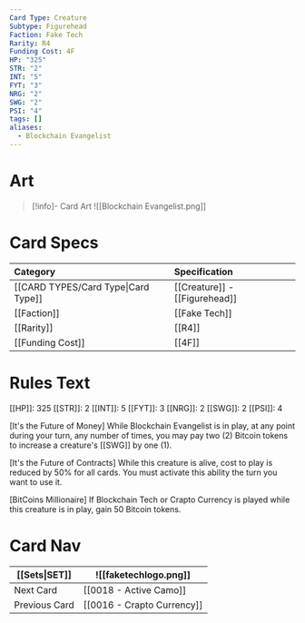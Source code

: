 ```yaml
---
Card Type: Creature
Subtype: Figurehead
Faction: Fake Tech
Rarity: R4
Funding Cost: 4F
HP: "325"
STR: "2"
INT: "5"
FYT: "3"
NRG: "2"
SWG: "2"
PSI: "4"
tags: []
aliases:
  - Blockchain Evangelist
---
```

# Art

> [!info]- Card Art
> ![[Blockchain Evangelist.png]]

# Card Specs

| Category | Specification| 
| :--- | :--- |
| [[CARD TYPES/Card Type\|Card Type]] | [[Creature]] - [[Figurehead]] |  
| [[Faction]] | [[Fake Tech]] |  
| [[Rarity]] | [[R4]] |  
| [[Funding Cost]] | [[4F]] |  

# Rules Text  

[[HP]]: 325 [[STR]]: 2 [[INT]]: 5 [[FYT]]: 3 [[NRG]]: 2 [[SWG]]: 2 [[PSI]]: 4  

[It's the Future of Money] While Blockchain Evangelist is in play, at any point during your turn, any number of times, you may pay two (2) Bitcoin tokens to increase a creature's [[SWG]] by one (1).  

[It's the Future of Contracts] While this creature is alive, cost to play is reduced by 50% for all cards. You must activate this ability the turn you want to use it.  

[BitCoins Millionaire] If Blockchain Tech or Crapto Currency is played while this creature is in play, gain 50 Bitcoin tokens.  

# Card Nav

| [[Sets\|SET]]           | ![[faketechlogo.png]]          |
| ------------- | ------------------------------ |
| Next Card     | [[0018 - Active Camo]] |
| Previous Card | [[0016 - Crapto Currency]]         |

